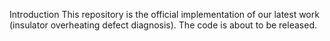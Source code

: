 Introduction
This repository is the official implementation of our latest work (insulator overheating defect diagnosis).
The code is about to be released.
